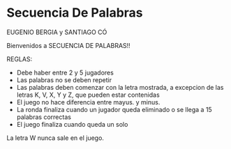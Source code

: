 # Secuencia De Palabras

EUGENIO BERGIA y SANTIAGO CÓ

Bienvenidos a SECUENCIA DE PALABRAS!!

REGLAS:
* Debe haber entre 2 y 5 jugadores
* Las palabras no se deben repetir
* Las palabras deben comenzar con la letra mostrada, a excepcion de las letras K, V, X, Y y Z, que pueden estar contenidas
* El juego no hace diferencia entre mayus. y minus.
* La ronda finaliza cuando un jugador queda eliminado o se llega a 15 palabras correctas
* El juego finaliza cuando queda un solo

La letra W nunca sale en el juego.
